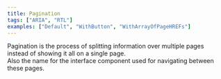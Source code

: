 ```yaml
---
title: Pagination
tags: ["ARIA", "RTL"]
examples: ["Default", "WithButton", "WithArrayOfPageHREFs"]
---
```


Pagination is the process of splitting information over multiple pages instead of showing it all on a single page.
<br/>
Also the name for the interface component used for navigating between these pages.
